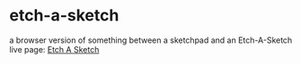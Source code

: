 # etch-a-sketch

a browser version of something between a sketchpad and an Etch-A-Sketch\
live page: [Etch A Sketch](https://wissman77.github.io/etch-a-sketch/)
